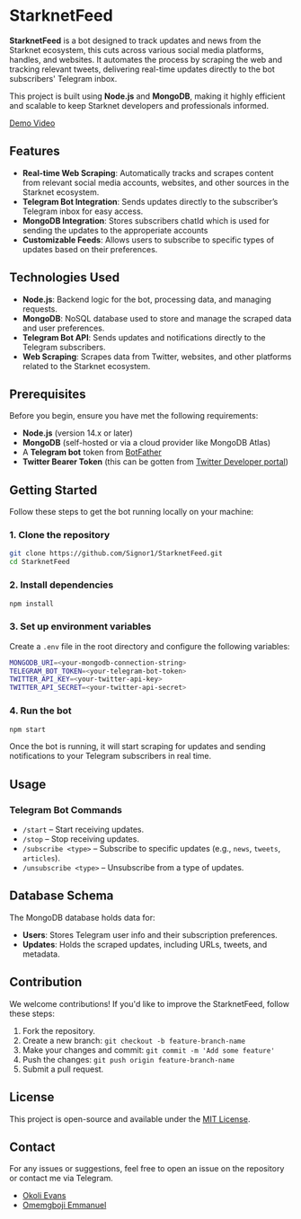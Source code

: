 # StarknetFeed

**StarknetFeed** is a bot designed to track updates and news from the Starknet ecosystem, this cuts across various social media platforms, handles, and websites. It automates the process by scraping the web and tracking relevant tweets, delivering real-time updates directly to the bot subscribers' Telegram inbox.

This project is built using **Node.js** and **MongoDB**, making it highly efficient and scalable to keep Starknet developers and professionals informed.

[Demo Video](https://drive.google.com/file/d/1FOmAj_8_kQMNliKlhWW2wu3c-4s2QzFD/view?usp=sharing)

## Features

- **Real-time Web Scraping**: Automatically tracks and scrapes content from relevant social media accounts, websites, and other sources in the Starknet ecosystem.
- **Telegram Bot Integration**: Sends updates directly to the subscriber’s Telegram inbox for easy access.
- **MongoDB Integration**: Stores subscribers chatId which is used for sending the updates to the approperiate accounts
- **Customizable Feeds**: Allows users to subscribe to specific types of updates based on their preferences.

## Technologies Used

- **Node.js**: Backend logic for the bot, processing data, and managing requests.
- **MongoDB**: NoSQL database used to store and manage the scraped data and user preferences.
- **Telegram Bot API**: Sends updates and notifications directly to the Telegram subscribers.
- **Web Scraping**: Scrapes data from Twitter, websites, and other platforms related to the Starknet ecosystem.

## Prerequisites

Before you begin, ensure you have met the following requirements:

- **Node.js** (version 14.x or later)
- **MongoDB** (self-hosted or via a cloud provider like MongoDB Atlas)
- A **Telegram bot** token from [BotFather](https://t.me/botfather)
- **Twitter Bearer Token** (this can be gotten from [Twitter Developer portal](https://developer.x.com/en))

## Getting Started

Follow these steps to get the bot running locally on your machine:

### 1. Clone the repository

```bash
git clone https://github.com/Signor1/StarknetFeed.git
cd StarknetFeed
```

### 2. Install dependencies

```bash
npm install
```

### 3. Set up environment variables

Create a `.env` file in the root directory and configure the following variables:

```bash
MONGODB_URI=<your-mongodb-connection-string>
TELEGRAM_BOT_TOKEN=<your-telegram-bot-token>
TWITTER_API_KEY=<your-twitter-api-key>
TWITTER_API_SECRET=<your-twitter-api-secret>
```

### 4. Run the bot

```bash
npm start
```

Once the bot is running, it will start scraping for updates and sending notifications to your Telegram subscribers in real time.

## Usage

### Telegram Bot Commands

- `/start` – Start receiving updates.
- `/stop` – Stop receiving updates.
- `/subscribe <type>` – Subscribe to specific updates (e.g., `news`, `tweets`, `articles`).
- `/unsubscribe <type>` – Unsubscribe from a type of updates.

## Database Schema

The MongoDB database holds data for:

- **Users**: Stores Telegram user info and their subscription preferences.
- **Updates**: Holds the scraped updates, including URLs, tweets, and metadata.

## Contribution

We welcome contributions! If you'd like to improve the StarknetFeed, follow these steps:

1. Fork the repository.
2. Create a new branch: `git checkout -b feature-branch-name`
3. Make your changes and commit: `git commit -m 'Add some feature'`
4. Push the changes: `git push origin feature-branch-name`
5. Submit a pull request.

## License

This project is open-source and available under the [MIT License](LICENSE).

## Contact

For any issues or suggestions, feel free to open an issue on the repository or contact me via Telegram.

- [Okoli Evans](https://t.me/Evansdegreat007)
- [Omemgboji Emmanuel](https://t.me/SignorDev)
